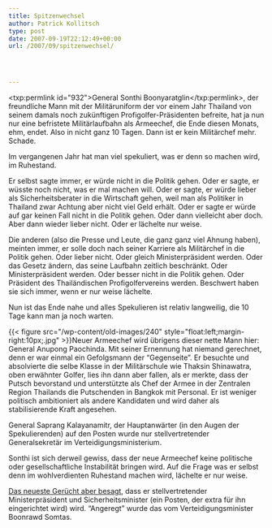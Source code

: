 ```yaml
---
title: Spitzenwechsel
author: Patrick Kollitsch
type: post
date: 2007-09-19T22:12:49+00:00
url: /2007/09/spitzenwechsel/




---
```

<txp:permlink id="932">General Sonthi Boonyaratglin</txp:permlink>, der freundliche Mann mit der Militäruniform der vor einem Jahr Thailand von seinem damals noch zukünftigen Profigolfer-Präsidenten befreite, hat ja nun nur eine befristete Militärlaufbahn als Armeechef, die Ende diesen Monats, ehm, endet. Also in nicht ganz 10 Tagen. Dann ist er kein Militärchef mehr. Schade.

Im vergangenen Jahr hat man viel spekuliert, was er denn so machen wird, im Ruhestand. 

Er selbst sagte immer, er würde nicht in die Politik gehen. Oder er sagte, er wüsste noch nicht, was er mal machen will. Oder er sagte, er würde lieber als Sicherheitsberater in die Wirtschaft gehen, weil man als Politiker in Thailand zwar Achtung aber nicht viel Geld erhält. Oder er sagte er würde auf gar keinen Fall nicht in die Politik gehen. Oder dann vielleicht aber doch. Aber dann wieder lieber nicht. Oder er lächelte nur weise.

Die anderen (also die Presse und Leute, die ganz ganz viel Ahnung haben), meinten immer, er solle doch nach seiner Karriere als Militärchef in die Politik gehen. Oder lieber nicht. Oder gleich Ministerpräsident werden. Oder das Gesetz ändern, das seine Laufbahn zeitlich beschränkt. Oder Ministerpräsident werden. Oder besser nicht in die Politik gehen. Oder Präsident des Thailändischen Profigolfervereins werden. Beschwert haben sie sich immer, wenn er nur weise lächelte.

Nun ist das Ende nahe und alles Spekulieren ist relativ langweilig, die 10 Tage kann man ja noch warten. 

{{< figure src="/wp-content/old-images/240" style="float:left;margin-right:10px;.jpg" >}}Neuer Armeechef wird übrigens dieser nette Mann hier: General Anupong Paochinda. Mit seiner Ernennung hat niemand gerechnet, denn er war einmal ein Gefolgsmann der &#8220;Gegenseite&#8221;. Er besuchte und absolvierte die selbe Klasse in der Militärschule wie Thaksin Shinawatra, oben erwähnter Golfer, lies ihn dann aber fallen, als er merkte, dass der Putsch bevorstand und unterstützte als Chef der Armee in der Zentralen Region Thailands die Putschenden in Bangkok mit Personal. Er ist weniger politisch ambitioniert als andere Kandidaten und wird daher als stabilisierende Kraft angesehen.

General Saprang Kalayanamitr, der Hauptanwärter (in den Augen der Spekulierenden) auf den Posten wurde nur stellvertretender Generalsekretär im Verteidigungsministerium.

Sonthi ist sich derweil gewiss, dass der neue Armeechef keine politische oder gesellschaftliche Instabilität bringen wird. Auf die Frage was er selbst denn im wohlverdienten Ruhestand machen wird, lächelte er nur weise.

[Das neueste Gerücht aber besagt][1], dass er stellvertretender Ministerpräsident und Sicherheitsminister (ein Posten, der extra für ihn eingerichtet wird) wird. &#8220;Angeregt&#8221; wurde das vom Verteidigungsminister Boonrawd Somtas.

 [1]: http://www.nationmultimedia.com/breakingnews/read.php?newsid=30049632